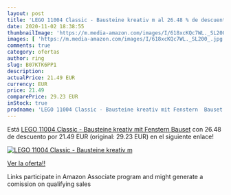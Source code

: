 ```yaml
---
layout: post
title: 'LEGO 11004 Classic - Bausteine kreativ m al 26.48 % de descuento'
date: 2020-11-02 18:38:55
thumbnailImage: 'https://m.media-amazon.com/images/I/618xcKQc7WL._SL200_.jpg'
images: [ 'https://m.media-amazon.com/images/I/618xcKQc7WL._SL200_.jpg' ]
comments: true
category: ofertas
author: ring
slug: B07KTK6PP1
description:
actualPrice: 21.49 EUR
currency: EUR
price: 21.49
comparePrice: 29.23 EUR
inStock: true
prodname: 'LEGO 11004 Classic - Bausteine kreativ mit Fenstern  Bauset'
---
```


Está [LEGO 11004 Classic - Bausteine kreativ mit Fenstern  Bauset](https://www.amazon.de/dp/B07KTK6PP1/?tag=tolees0ca-21) con 26.48 de descuento por 21.49 EUR (original: 29.23 EUR) en el siguiente enlace!

[![LEGO 11004 Classic - Bausteine kreativ m](https://m.media-amazon.com/images/I/618xcKQc7WL._SL200_.jpg)](https://www.amazon.de/dp/B07KTK6PP1/?tag=tolees0ca-21)

[Ver la oferta!!](https://www.amazon.de/dp/B07KTK6PP1/?tag=tolees0ca-21)

Links participate in Amazon Associate program and might generate a comission on qualifying sales


